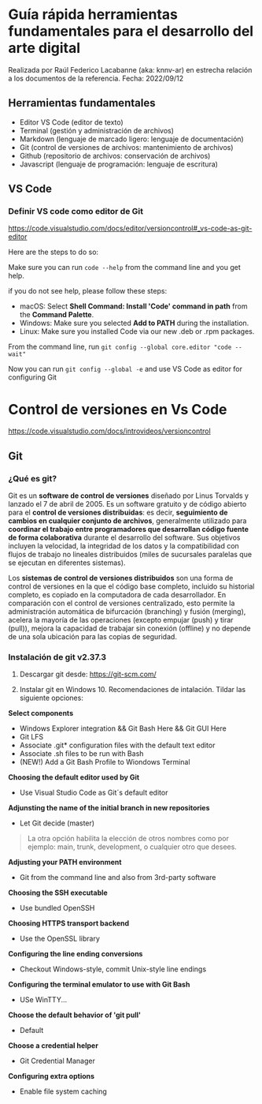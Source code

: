 # Guía rápida herramientas fundamentales para el desarrollo del arte digital

Realizada por Raúl Federico Lacabanne (aka: knnv-ar) en estrecha relación a los documentos de la referencia. Fecha: 2022/09/12

## Herramientas fundamentales

* Editor VS Code (editor de texto)
* Terminal (gestión y administración de archivos)
* Markdown (lenguaje de marcado ligero: lenguaje de documentación)
* Git (control de versiones de archivos: mantenimiento de archivos)
* Github (repositorio de archivos: conservación de archivos)
* Javascript (lenguaje de programación: lenguaje de escritura)

## VS Code

### Definir VS code como editor de Git

https://code.visualstudio.com/docs/editor/versioncontrol#_vs-code-as-git-editor

Here are the steps to do so:

Make sure you can run `code --help` from the command line and you get help.

if you do not see help, please follow these steps:

* macOS: Select **Shell Command: Install 'Code' command in path** from the **Command Palette**.
* Windows: Make sure you selected **Add to PATH** during the installation.
* Linux: Make sure you installed Code via our new .deb or .rpm packages.

From the command line, run `git config --global core.editor "code --wait"`

Now you can run `git config --global -e` and use VS Code as editor for configuring Git

# Control de versiones en Vs Code

https://code.visualstudio.com/docs/introvideos/versioncontrol



## Git

### ¿Qué es git?

Git es un **software de control de versiones** diseñado por Linus Torvalds y lanzado el 7 de abril de 2005. Es un software gratuito y de código abierto para el **control de versiones distribuidas**: es decir, **seguimiento de cambios en cualquier conjunto de archivos**, generalmente utilizado para **coordinar el trabajo entre programadores que desarrollan código fuente de forma colaborativa** durante el desarrollo del software. Sus objetivos incluyen la velocidad, la integridad de los datos y la compatibilidad con flujos de trabajo no lineales distribuidos (miles de sucursales paralelas que se ejecutan en diferentes sistemas).

Los **sistemas de control de versiones distribuidos** son una forma de control de versiones en la que el código base completo, incluido su historial completo, es copiado en la computadora de cada desarrollador. En comparación con el control de versiones centralizado, esto permite la administración automática de bifurcación (branching) y fusión (merging), acelera la mayoría de las operaciones (excepto empujar (push) y tirar (pull)), mejora la capacidad de trabajar sin conexión (offline) y no depende de una sola ubicación para las copias de seguridad.

### Instalación de git v2.37.3

1. Descargar git desde: https://git-scm.com/

2. Instalar git en Windows 10. Recomendaciones de intalación. Tildar las siguiente opciones:

**Select components**

* Windows Explorer integration && Git Bash Here && Git GUI Here
* Git LFS
* Associate .git* configuration files with the default text editor
* Associate .sh files to be run with Bash
* (NEW!) Add a Git Bash  Profile to Wiondows Terminal

**Choosing the default editor used by Git**

* Use Visual Studio Code as Git´s default editor

**Adjunsting the name of the initial branch in new repositories**

* Let Git decide (master)

> La otra opción habilita la elección de otros nombres como por ejemplo: main, trunk, development, o cualquier otro que desees.

**Adjusting your PATH environment**

* Git from the command line and also from 3rd-party software

**Choosing the SSH executable**

* Use bundled OpenSSH

**Choosing HTTPS transport backend**

* Use the OpenSSL library

**Configuring the line ending conversions**

* Checkout Windows-style, commit Unix-style line endings

**Configuring the terminal emulator to use with Git Bash**

* USe WinTTY...

**Choose the default behavior of 'git pull'**

* Default

**Choose a credential helper**

* Git Credential Manager

**Configuring extra options**

* Enable file system caching

